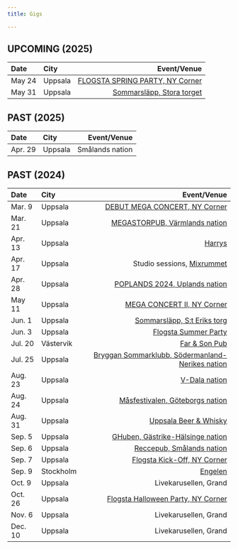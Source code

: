 ```yaml
---
title: Gigs

---
```


## UPCOMING (2025)
| Date  | City |  Event/Venue  |
| :--------- | :-------- | ---------: |
| May 24  | Uppsala | [FLOGSTA SPRING PARTY, NY Corner](https://facebook.com/events/s/flogsta-spring-party/968608425352777/) |
| May 31  | Uppsala | [Sommarsläpp, Stora torget](https://facebook.com/events/s/sommarslapp/932313838639242/z) |

## PAST (2025)
| Date  | City |  Event/Venue  |
| :--------- | :-------- | ---------: |
| Apr. 29  | Uppsala | Smålands nation |  

## PAST (2024)

| Date  | City |  Event/Venue  |
| :--------- | :-------- | ---------: |
| Mar. 9  | Uppsala | [DEBUT MEGA CONCERT, NY Corner](https://www.facebook.com/events/2342812815905784) 	|  
| Mar. 21 | Uppsala | [MEGASTORPUB, Värmlands nation](https://www.facebook.com/events/427681636373163) 	| 
| Apr. 13 | Uppsala | [Harrys](https://www.facebook.com/events/1567399097377138)	| 
| Apr. 17 | Uppsala | Studio sessions, [Mixrummet](https://www.mixrummet.com/) | 
| Apr. 28 | Uppsala | [POPLANDS 2024, Uplands nation](https://www.facebook.com/events/2741400049356809) 	| 
| May 11 | Uppsala | [MEGA CONCERT II, NY Corner](https://www.facebook.com/events/959992072178431) 	| 
| Jun. 1  | Uppsala | [Sommarsläpp, S:t Eriks torg](https://www.facebook.com/events/927040068819857) 	| 
| Jun. 3  | Uppsala | [Flogsta Summer Party](https://www.facebook.com/events/850301320223187/) | 
| Jul. 20 | Västervik | [Far & Son Pub](https://www.facebook.com/events/461673503462489) |
| Jul. 25 | Uppsala | [Bryggan Sommarklubb, Södermanland-Nerikes nation](https://www.facebook.com/events/1143359500760304) |
| Aug. 23 | Uppsala | [V-Dala nation](https://www.facebook.com/events/843630934542883) |
| Aug. 24 | Uppsala | [Måsfestivalen, Göteborgs nation](https://www.facebook.com/events/2218554245168075) |
| Aug. 31 | Uppsala | [Uppsala Beer & Whisky](https://www.facebook.com/events/1159153171916783) |
| Sep. 5 | Uppsala | [GHuben, Gästrike-Hälsinge nation](https://www.instagram.com/p/C_dDzO6sKe4/) |
| Sep. 6 | Uppsala | [Reccepub, Smålands nation](https://www.instagram.com/p/C_iZP-qoOFQ) |
| Sep. 7 | Uppsala | [Flogsta Kick-Off, NY Corner](https://www.facebook.com/events/1221075059228131) |
| Sep. 9 | Stockholm | [Engelen](https://www.facebook.com/events/1028970172103539) |
| Oct. 9  | Uppsala | Livekarusellen, Grand |
| Oct. 26 | Uppsala | [Flogsta Halloween Party, NY Corner](https://fb.me/e/4TxNb7hiB) |
| Nov. 6  | Uppsala | Livekarusellen, Grand |
| Dec. 10 | Uppsala | Livekarusellen, Grand |

